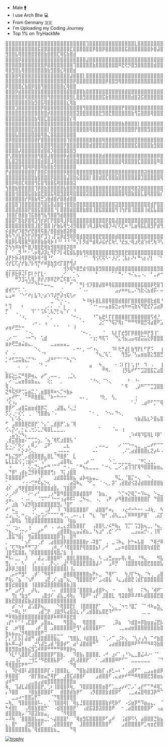 - Male :mens:
- I use Arch Btw :computer:
- From Germany :de:
- I'm Uploading my Coding Journey
- Top 1% on TryHackMe




⣿⣿⣿⣿⣿⣿⣿⣿⣿⣿⣿⣿⣿⣿⣿⣿⣿⣿⣿⣿⣿⣿⣿⣿⣿⢹⣿⣿⣿⣿⣿⣿⣿⣿⣿⣿⣿⣿⣿⣿⣇⣿⣿⣿⣿⣿⣿⣿⣿⣿⣿⣿⣿⣿⣿⣿⣿⣿⣿⣯⣿⣿⣿⣿⣿⣿⣿⣿⣿⣏⣿⣿⣿⣿⣿⣿⡿⣿⣿⡿⣿⣿⣿⣿⣿⣿⣯⣿⣿⣿⣿⣿⣿⣿⡷⣿⣼⣿⣻⣿⣿⣧⢿⣿⣿⣿⣿⣿⣿⣿⣷⣿⣿⣿⣏⢿⣯⣷⣿⣾
⣿⣿⣿⣿⡿⣿⣿⣿⣿⣿⣿⣿⣿⣿⣿⣿⣿⣿⣿⣿⣿⣿⣿⣿⣿⣼⣿⣿⣿⣿⣿⣿⣿⣿⣿⣿⣿⣿⣿⣿⣿⣿⣿⣿⣿⣿⣿⣿⣿⣿⣿⣿⣿⣿⣿⣿⣿⣿⣿⣿⣿⡿⣿⣿⣿⣿⣿⣿⣿⣿⢹⣿⣿⣿⣿⣿⣷⣿⣿⣿⣿⣿⣿⣿⠿⣟⢟⡻⣿⣻⣿⣿⣿⣿⣿⣾⣿⣿⢿⣿⣻⣿⣧⢿⣿⣿⣿⣿⣿⣿⣿⣷⣻⣿⣿⣎⢿⣿⣿⣾
⣿⣿⣿⣿⢿⣿⣿⣿⣿⣿⣿⣿⣿⣿⣿⣿⣿⣿⣿⣿⣼⣿⣿⣿⡇⣿⣿⣿⣿⣿⣿⣿⣿⣿⣿⣿⣿⣿⣿⣿⣿⣿⣿⣿⣿⣿⣿⣿⣿⣿⣿⣿⣿⣿⣿⣿⣿⣿⣿⣿⣿⣿⣿⣿⣿⣿⣿⣿⣿⣿⡿⣿⣿⣿⣿⣿⣿⣿⣿⣿⡿⣿⣿⣻⢿⣿⣿⣿⣿⣿⣿⣿⣿⣿⣿⣿⣿⣿⡿⣿⣿⣿⣿⣎⣷⣿⡿⣿⣿⢻⣿⣿⣿⣿⣿⣿⣎⢿⣿⣿
⣿⣿⣿⡿⣾⣿⣿⣿⣿⣿⣿⣿⣿⣿⣿⣿⣿⣿⣿⣿⣿⣿⣿⣿⣷⣿⣿⣿⣿⣿⣿⣿⣿⣿⣿⣿⣿⣿⣿⣿⣿⣿⣿⣿⣿⣿⣿⣿⣿⣿⣿⣿⣿⣿⣿⢿⣿⣿⣿⣿⣿⣿⢻⣿⣿⣿⣿⣿⣿⣿⣇⣿⣿⣻⣿⣿⣿⣿⣿⣯⣷⣿⣿⣿⣿⣿⣿⣿⣾⣿⣽⣯⣿⣿⣿⣿⣿⣿⣿⣿⣿⣿⣿⣿⣿⣿⣷⣻⣿⣯⢿⣿⣿⣿⣿⣿⣿⣎⢿⣷
⣿⣿⣿⣹⣿⣿⣿⣿⣿⣿⣿⡿⣿⣿⣿⣿⣿⣿⣿⣿⣿⣿⣿⣿⢻⣿⣿⣿⣿⣿⣿⣿⣿⣿⣿⣿⡟⣿⣿⣿⣿⣿⣿⣿⣿⣿⣿⣿⣿⣿⣿⣿⣿⣿⣿⣿⣿⣿⣿⣿⣿⣿⡾⣿⣿⣿⣿⣿⣿⣿⣿⣽⣿⣿⣿⣿⣿⣿⣟⣻⣿⣟⣿⣿⣿⣿⣿⣿⣷⢻⣭⣿⣿⣿⢿⣿⣿⣿⣿⣿⣿⣿⣿⣿⣿⣿⣿⣷⢿⣿⣏⣿⣿⣿⣿⣿⣿⣿⡎⢿
⣿⣿⣿⣿⣿⣿⣿⣿⣿⣿⣿⣿⣿⣿⣿⣿⣿⣿⣿⣿⣿⣿⣿⣿⣿⣿⣿⣿⣿⣿⣿⣿⣿⣿⣿⣿⣷⣿⣿⣿⣿⡇⣿⣿⣿⣿⣿⣿⣿⣿⣿⣿⣿⣿⣿⣿⣿⣟⣿⣿⣿⣿⡇⣿⣿⣿⣿⣿⣿⣿⣿⣿⣿⣿⣿⢿⣿⣿⣿⣿⣿⣿⣿⣿⣿⣿⣿⣿⣿⡟⣿⣿⣿⣻⣿⣿⣿⣿⣿⣿⣿⣧⣿⣿⣿⣿⣿⣿⣿⢿⣿⣌⣿⣿⣿⣿⣿⣿⣿⣿
⣿⡿⣿⣿⣿⣿⣿⣿⣿⣿⡟⣿⣿⣿⣿⣿⣿⣿⣿⢹⣿⣿⣿⣿⣿⣿⣿⣿⣿⣿⢿⣿⣿⣿⣿⣿⣿⣿⣿⣿⣿⣿⣿⣿⣿⣿⣿⣿⣿⣿⣿⣿⣿⣿⣿⣿⣿⣿⣿⣿⣿⣿⣿⢿⣿⣿⣿⡿⣿⣿⣿⣿⣿⣿⣿⣾⣿⣿⣿⣿⣿⣿⣿⣿⣿⣿⣿⣿⣿⣯⣿⣿⣿⣿⣷⣻⣿⣿⣿⣿⣿⣿⡼⣿⣿⣿⣿⣿⣿⣾⣿⣿⡹⣿⣿⣿⣿⣿⣿⣻
⣿⢣⣿⣿⣿⣿⣿⣿⣿⣿⢻⣿⣿⣼⣿⣿⣿⣿⡿⣾⣿⣿⢿⣿⣿⣿⣿⣿⣿⣿⣾⣿⣿⣿⣿⣿⣿⣿⣿⣿⣿⣿⣿⣿⣿⣿⣿⡿⣿⣿⣧⣿⣽⣿⣿⣿⣿⣿⣿⣿⣾⣿⣿⣸⢿⣿⣿⣿⣿⣿⣿⣿⣿⣿⣿⣿⣿⣿⣿⣿⣿⣿⣿⣿⣿⢿⣿⣿⣿⣿⣏⣿⣿⣿⣿⣿⠿⣿⣿⣿⣿⣿⣿⢻⣿⢿⡿⣿⣿⢿⣷⣿⣷⣻⣿⣿⣿⣿⣿⣿
⡟⣾⣿⣿⣿⣿⣿⣿⣿⡏⣿⣿⡯⣿⣿⣿⣿⣿⡿⣿⣿⣿⣿⣿⣿⣿⣿⣿⣿⣿⣿⣿⣿⣿⣿⣿⣿⣿⣿⣿⣿⣿⣿⣽⣿⣿⣿⣿⣿⣿⣿⣿⣿⣿⣿⣿⣿⣿⣷⣿⣿⣿⣿⡿⣿⣿⣿⣿⣼⣿⣿⣮⣿⣿⣿⡇⣿⣿⣾⣿⣏⣿⣿⣷⣿⣿⣿⣿⣿⣿⣿⣹⣿⣿⣿⣿⣿⢿⣿⣿⡿⢿⣿⣏⢿⣿⣿⢻⣯⣿⢻⣿⣿⣯⢿⣿⣿⣿⣿⣽
⢳⣿⣿⣷⣿⣿⣿⣿⣿⢹⡿⣿⣷⣿⣿⣿⣿⣿⣷⣿⣿⡿⣿⣿⣿⣿⣷⣿⣿⣿⣿⣿⣿⣿⣿⣟⣿⣿⣿⢿⣿⣽⣿⣿⣿⣿⣿⣿⣿⣿⣿⣿⢺⣿⣿⣿⣯⣿⣷⣿⣟⣿⣿⣯⢿⣿⣻⣿⣿⢿⣿⣿⣿⣿⣽⣿⣿⣿⣿⣿⣿⣿⣿⣿⣿⣿⢿⣿⣷⣿⣿⣇⣿⢿⣿⣿⣿⡎⣿⣿⣿⣿⣿⣿⡞⡿⣿⣷⢿⣛⣱⣿⣾⣿⡞⣿⣿⣾⣿⣿
⣾⣿⣿⣿⢹⣿⣿⣿⣿⣿⣿⢻⣿⣯⣿⣼⣿⣿⢺⣿⣿⣷⣿⣿⣿⣿⣿⣿⣿⣿⣿⣿⣿⣿⣽⣿⣿⣿⣿⣿⣿⣿⣿⣿⣿⣾⡟⣿⣿⣿⣿⣿⣼⣿⣿⣿⡟⣿⣿⣯⣿⣿⣿⣿⠘⡇⣿⣿⣿⣾⣿⣿⣿⣷⣿⣿⢸⣿⣯⣿⣿⣿⣿⢻⢸⢳⡟⣿⢸⣿⣿⣿⢸⣾⣯⣧⣿⣿⢸⣿⣿⡏⣿⣿⣷⢹⣯⣿⣿⢻⣧⢻⣿⣿⢻⣾⣿⣿⣿⣿
⣿⣿⣿⠏⣿⣷⡿⣿⢿⣹⢻⡞⡾⡏⡟⣿⣿⢿⣸⡿⣿⣿⣿⣿⣿⣿⣿⣿⣿⣿⣿⡿⣿⣿⣼⣿⣿⣿⣿⣿⣿⣿⣿⣿⣿⣿⣟⣿⣿⣿⣿⣿⣿⣿⣿⣿⣿⣿⣸⣿⡋⣿⣿⢸⡞⣷⣧⢿⢓⢼⣻⣿⣿⣿⢱⢿⣸⣿⢷⢾⣿⡹⠼⡎⢏⣏⠶⠘⣇⣶⢿⣯⣇⣿⣻⡟⣾⢻⡮⣾⡿⡞⡹⣿⡻⡞⣟⣿⢿⢯⣿⡜⣿⣿⣾⣷⣿⣽⡿⣿
⢿⠳⡙⡜⣧⣟⡝⡏⡞⡟⣿⠏⣹⢱⢠⡏⣭⡿⣾⣻⢿⡿⣿⣾⣿⣿⣿⣿⣿⣟⣿⣿⣿⣿⣾⣿⣿⣿⣿⣿⣿⣿⣿⣿⣿⣿⣿⣿⣿⢿⣿⡿⡧⢿⣿⣿⡛⣿⡿⣿⣷⣷⢿⡷⠸⠘⠃⠘⠘⠈⠛⡌⡇⡻⣾⠛⣾⢿⡼⣮⡞⣏⢷⢃⠘⣞⣲⡐⢿⣰⢟⣾⢱⢾⢋⢷⠹⢣⣝⢳⢳⠿⢷⢿⠓⣿⡸⣿⣿⣟⢿⣷⣻⣿⢿⣿⣿⡽⣿⠿
⡇⠀⠁⢀⡻⠘⠃⠂⠡⡶⢿⡼⡽⣆⠻⡏⠝⡇⢾⣯⣾⣧⣿⣷⢻⢿⣿⣿⣿⣿⣿⣿⣿⣿⣻⣿⣿⣟⣿⣿⣿⣿⣿⣿⣿⣿⣿⣿⣿⣼⡟⡗⡷⢼⢿⡿⣟⢿⡷⢿⠚⣿⠘⠋⠀⠀⠀⠀⠀⢀⠀⠁⠀⠈⠁⠀⢻⢪⢏⢯⠣⠂⡸⡜⡁⢈⣧⡆⠜⠆⠛⢢⡆⡜⡇⠀⠈⠃⢜⡞⣏⢏⡜⡞⣷⡘⡧⢻⡛⠞⠾⣿⣷⣻⢞⡏⣿⡟⢻⡼
⢀⣀⣀⣀⣁⣀⣀⠀⠀⠀⠁⠀⠀⠁⠈⠁⠀⠀⢺⡳⢿⠳⣿⣛⣾⢺⣿⣷⣿⣻⣿⣿⣿⣿⣾⣿⣿⣿⣿⣿⣿⣿⣿⣿⣿⣿⣿⣻⣿⣿⡇⡿⣗⡿⢬⠇⡯⠇⡓⡏⣇⠂⠀⠀⠀⠀⢀⠊⠀⠀⠁⢄⠀⠀⠀⠀⠀⠃⠀⠀⠀⠀⠁⠁⠛⠄⠁⠲⠌⣄⣀⠠⡀⠀⠃⣀⡴⠒⠈⠀⠀⠛⡹⣹⢥⢣⢿⡀⡿⡞⡜⡿⠿⣝⠟⣍⠯⣿⠡⢥
⠀⠀⠀⠀⠀⠀⠈⠉⠉⠙⠓⠒⠤⠤⣀⠀⠀⠀⠈⠀⠋⠀⠁⠛⡇⢺⡹⣿⣿⣼⣿⠿⢿⣯⣿⣿⣿⣿⣿⣿⣿⣿⣯⣿⣿⡿⢟⣿⢹⣾⢾⢋⠋⠅⠈⠄⠀⠀⠀⠀⠀⠀⠀⠀⠀⠀⡈⠀⠀⠀⠀⠀⠁⠠⠄⠀⠀⠀⠀⠀⠀⠀⠀⣠⡴⠶⠶⣆⣀⠌⢳⣗⢌⣦⣾⡯⠄⠤⣄⣠⠶⠀⠈⠑⠊⠞⡆⣧⠹⡐⡴⠱⠹⡼⡛⡼⢲⢯⢣⠖
⠀⠀⠀⠀⠀⠀⠀⠀⠀⠀⠀⠀⠀⠀⣀⠈⠑⡐⠠⢀⠀⠀⠀⠀⠓⠸⢷⡧⣿⣇⣿⣿⢿⣿⣿⣾⣿⣿⡏⣿⣿⣿⣿⡿⣿⣗⣾⣿⠘⠃⢹⠀⠀⠀⠆⠀⠀⠀⠀⠀⠀⢀⠄⠄⠀⠠⠁⡆⠀⠀⠀⠀⠀⠀⠀⠈⠐⠂⠤⠤⣤⣶⣯⣓⡤⢶⠷⠶⢭⣷⢮⠻⣟⣞⡝⣩⣴⡿⡋⠀⠀⢀⠀⠀⠀⠀⠹⠁⠁⢩⠧⢁⢧⡙⡃⢦⠉⠎⠀⠘
⠀⠀⠀⠀⠈⠰⡀⠀⠀⠀⠀⠀⠀⠂⡀⠀⠀⠀⠀⠀⠈⠒⠄⡀⠀⠀⠀⠘⠉⣦⣟⠇⡏⡏⣿⣿⣿⣿⡏⣿⣿⣿⣿⣿⣿⢫⢾⡘⠀⠀⠀⠀⠀⠀⠀⠀⠀⢀⠤⢀⠀⢠⠀⠀⠀⠀⠀⠀⠀⠀⠀⠀⠀⠂⠀⠀⠀⠀⣨⡊⠉⠙⢯⡝⢿⡆⠉⠛⠛⠻⠿⣿⣛⢽⣴⣿⠟⣡⡴⢶⠞⣛⡓⠒⠀⠀⠀⠀⠀⠀⠀⠀⠀⠁⠁⠀⠀⠈⠀⠸
⠀⠀⠀⠀⠀⠀⠈⠐⠄⠀⠀⠀⠀⠀⠀⠀⠀⠀⠀⠀⠀⠀⠀⠈⠒⠄⡀⠀⠀⠀⠈⠀⠀⢧⡇⡏⣞⣻⡏⡿⣿⣿⡷⠿⡟⣻⢸⠁⠀⢀⠔⠈⠁⠀⠀⠐⠒⠉⠆⠀⢡⣾⠀⠀⠀⠀⠀⠀⠀⠀⠀⠀⠀⠀⠀⠐⢰⡂⠻⢯⠩⠀⠀⠙⣅⢺⣦⣠⣤⢶⣾⣭⣥⣕⡿⣿⣿⣿⣶⡶⢟⣛⣶⣬⣶⣄⡀⠀⠀⠀⠀⠀⣀⣠⣤⣤⣤⣀⠀⠀
⢀⠀⠀⠀⠀⠀⠀⠀⠀⠑⢄⠀⠀⠀⠀⠀⠀⠀⠀⠀⠀⠄⠒⠂⡀⠐⠊⠰⢄⠀⠀⠀⠀⠹⠇⢗⡛⣼⡇⣷⢻⡟⡇⠋⡟⠩⠀⠀⢰⠃⠀⠐⠀⠀⠀⠀⠀⠀⠀⠀⠈⠃⠀⠀⠀⠀⠀⠀⠀⠀⠀⠀⠀⠀⠀⠀⠀⠙⢦⡈⢧⢁⠀⠀⠀⢻⣻⡥⠈⢣⣤⣶⣶⣿⣕⣻⣿⣛⡁⠚⢋⣩⣭⣷⣌⡉⠙⠂⠀⠀⢀⡼⠛⠋⠉⠁⠉⠓⡌⠑
⠀⠀⠀⠀⡀⠀⢀⠀⠀⠀⠈⠃⠠⠀⠀⠀⠀⠀⠀⠀⠀⠀⠀⠀⠀⠀⣤⠀⠀⠳⣀⠀⠀⠀⠂⠨⠇⡏⡇⢡⢸⠃⠀⠹⠀⠠⠀⠀⢸⡀⠀⠀⠀⠀⠀⠀⠀⠀⠀⠀⠀⠀⠀⠀⠀⠀⠀⠀⠀⠀⠀⠀⠀⠀⠀⠀⠀⠀⠀⠛⠻⠄⠀⠀⠀⢸⡻⣧⠞⠋⠉⣩⣽⣿⣯⣍⣴⣿⣿⣯⣕⣂⣍⠛⢿⡿⢶⣄⠀⡴⠋⢀⠤⠤⢀⠀⠀⢀⣈⢆
⡀⠔⠈⣁⣤⣶⣿⣶⣷⣤⣄⠀⠀⢕⡂⠀⠀⡀⠀⠀⠀⠀⠀⠀⠀⠀⠈⠘⠢⡀⠈⠑⢄⠀⠀⠀⠀⠀⠃⠀⠘⠂⠀⠀⠀⠀⠀⠀⠀⢿⠠⡀⠀⠀⠀⠀⠀⠀⠀⠀⠀⠀⠀⠀⠀⠀⠀⠀⠀⠀⠀⠀⠀⠀⠀⠀⠀⠀⠀⠀⠀⠀⠀⠀⠀⠁⠻⠀⠀⢀⡼⠛⠉⠉⣉⣹⣿⣿⣝⠻⢯⡻⠟⢉⣥⣶⣍⡈⢀⣶⣿⣿⠿⠶⠢⡉⠲⣷⡦⠀
⢀⡤⠞⠋⢁⠀⠉⠛⠿⣿⣿⣷⡀⠈⠷⠒⠓⠒⠒⠀⠀⠀⠀⠤⠄⡀⠀⠀⠀⠘⢗⡀⠀⢣⡀⠀⠀⠀⠀⠀⢐⠀⠀⠀⠀⠀⠀⠀⠀⠈⢎⠰⡄⠀⠀⠀⠀⠀⠀⠀⠀⠀⠀⠀⠀⠀⠀⠀⠀⠀⠀⠀⠀⠀⠀⠀⠀⠀⠀⠀⠀⠀⠀⠀⠀⠀⠀⠀⠁⠌⠀⢀⣴⠟⠋⡉⠉⢿⣿⡿⠋⢀⣴⣿⣭⣶⣶⣾⣿⡿⢍⠀⠀⢀⣼⣿⣄⠘⢄⣘
⡫⡡⢀⠂⢎⢊⠀⢀⠀⠈⢻⣿⣿⣦⠈⠠⠀⠀⠀⠀⠀⠀⠀⠀⠀⠀⠁⠂⢀⠀⠀⠑⠢⠄⠙⠢⡀⠀⠀⠀⠀⠀⠀⠀⠀⠀⠀⠀⠀⠀⠈⡆⠡⡧⡀⠀⠀⠀⠀⠀⠀⠀⠀⠀⠀⠀⠀⠀⠀⠀⠀⠀⠀⠀⠀⠀⠀⠀⠀⠀⠀⠀⠀⠀⠀⠀⠀⠀⠀⢲⣷⣼⣧⣆⠕⣿⣦⣿⠋⠀⣠⣿⣿⣿⣿⣟⣿⡟⠁⠑⡄⠁⣀⣾⣿⡟⢁⣦⠈⢿
⢊⢄⡝⠔⡀⡂⣌⢀⢒⡡⣁⡘⢿⣿⣇⣀⣁⣀⡀⠀⠀⠀⠀⠀⠀⠀⠀⠀⠀⠁⠀⠀⠀⠈⠤⠀⢰⠀⠀⠀⠀⠀⠀⠀⠀⠀⠀⠀⠀⠀⢀⣥⢢⡑⠳⡄⠀⠀⠀⠀⠀⠀⠀⠀⠀⠀⠀⠀⠀⠀⠀⠀⠀⠀⠀⠀⠀⠀⠀⠀⠀⠀⠀⠀⠀⠀⠀⢀⠱⠾⢿⠹⣯⢿⣇⠸⡿⠁⢀⣾⣭⣿⣷⣶⠌⠉⢉⣉⣢⡀⠈⢦⠈⢿⢏⣰⣿⣿⢧⠈
⡧⠠⢉⠊⢗⠔⠀⡄⠿⡠⠁⠀⣨⠟⠁⠀⠀⠀⣀⣆⠀⠀⠀⠀⠀⠀⠀⠀⡀⠤⠤⣀⠀⠀⠀⠔⠈⠉⠑⠒⢤⣀⠀⣀⠤⠞⠋⠉⠉⠉⠉⠁⠀⠃⡕⠼⢊⢄⡀⠀⠀⠀⠀⠀⣀⠠⠤⠤⠤⠀⠀⠀⠀⠀⠀⠀⠤⠄⠀⠀⠀⠀⠀⠀⠀⢀⠌⢁⣴⣾⣿⣿⣿⣆⣝⡴⠧⠠⠛⣧⣌⣻⠟⠁⡠⣾⣿⣿⣿⣿⣄⣿⣇⠈⠻⣿⡿⠁⠀⣇
⣧⣇⣇⣯⢪⢈⢐⣾⠮⠒⠈⢡⠋⠀⠀⠀⢀⣴⣿⢿⣆⠀⠀⠀⢀⡴⠈⠁⠀⠀⠀⠀⠑⢈⡀⣀⣀⣀⣀⠀⠀⠈⠛⢅⣐⣀⡀⠀⠀⠀⠰⠀⠀⠀⠈⠀⢌⢄⡙⣢⣤⠖⠛⠈⠉⠉⠀⠒⠠⢀⡀⠁⠛⢦⣄⣀⣀⣀⠀⠁⠒⢄⠀⣀⠔⢁⣴⢹⢹⡏⢿⠻⣿⣿⣿⣶⣶⣄⡀⠙⡿⠃⢠⣾⡦⣙⡻⡿⢿⣿⣿⣿⢛⡆⠀⠹⡅⣰⣿⣿
⠯⣿⣿⣿⣿⠟⠉⠀⠀⠀⢠⠃⠀⠀⠀⣰⣾⣿⣿⣿⣿⣦⠀⣴⡷⢶⣦⣤⣀⠀⠀⠀⠀⠀⠻⣅⡀⠈⣿⡍⠒⢄⠀⠀⠑⢀⠀⠀⠀⠁⡀⠀⠀⠀⠐⢐⠐⢉⡛⠯⣦⡑⢆⠀⡀⠀⠀⠀⢀⣴⣽⠷⣄⠀⠈⠋⣀⠀⠈⠐⢄⡀⡽⠁⢠⣾⣿⣾⢪⣽⣼⣾⣿⣿⣿⣿⣿⣷⢼⠎⠀⣠⠻⡿⣿⣿⣿⠿⢿⣿⣿⣿⣾⣿⡄⠀⢹⣿⣿⠟
⡠⢀⠜⠋⠀⠈⠉⠔⠂⡔⠃⠀⠀⢀⡰⠛⣿⠻⣿⣿⣿⣿⣿⣾⣿⣿⠟⠀⠈⣷⣦⡀⠀⠀⠀⠑⡉⠲⡝⢿⡉⠒⠹⠦⣄⠀⠑⢤⣀⣠⣥⡀⠀⠀⠂⠠⠄⡀⠀⠈⠩⠉⠉⠘⠒⠒⢰⣴⠿⠯⠅⠀⣈⠳⢤⡀⠀⠠⡀⠀⢠⠟⠀⡴⠻⣿⣿⣾⣿⣿⣿⣿⣿⡏⠀⠙⣿⣿⠊⠀⣰⣷⠀⠱⣼⡻⢿⣷⣿⣿⣿⣿⣿⣿⣻⡄⠘⣿⠋⠀
⠞⠁⠦⣀⠀⠀⠀⠀⠨⠃⠀⠀⢀⡼⠁⠀⠸⠀⠹⣿⣿⣯⣿⣿⣿⠏⠀⠀⣼⣿⣿⠋⠶⡄⠀⠀⠰⣔⠚⠒⠓⠒⠂⠠⠼⢷⡀⠀⠳⣐⣠⡈⠩⡀⠒⡠⣀⠈⣐⡤⢩⠔⠉⠉⠉⠁⠻⢁⡀⢀⠤⠄⡀⡆⠀⠙⣆⠀⠘⣶⠃⢀⣼⢧⣀⣀⡌⠿⠿⠿⣿⠟⣿⠁⠀⢀⣬⡏⠀⢠⣿⢿⣦⠀⢹⣿⣾⣿⣿⣿⣿⣿⣿⣿⣿⣷⠀⠸⣶⣦
⠐⠂⠠⢄⡀⠀⠀⢠⠁⠀⠀⠀⡴⠀⢀⠀⣠⣀⣄⣺⣿⣷⣿⣿⡏⠀⠀⢠⣿⣿⢇⡐⠮⠛⢷⡄⠀⢹⡉⠁⢩⣹⣷⢦⣀⡀⠘⢦⡀⠑⣦⡀⠉⢐⡒⠔⠈⣀⣀⡴⠋⠀⠀⠀⠀⣠⣾⣿⣿⣦⣄⣤⣬⣾⣦⣀⠘⢦⣰⠃⢀⣞⠁⠊⠉⠀⠀⠀⣀⣠⣤⣥⡚⠄⡀⢸⢿⠁⢀⣿⣯⠙⣿⡆⠀⢻⣶⣿⣿⣿⣿⣿⣿⣿⡿⢹⡆⠀⣿⠻
⡀⠀⠀⠀⠀⠁⢢⠏⠀⠀⢀⡞⠀⢀⣴⣿⣿⣿⡿⣿⣿⣿⣿⣿⣿⡖⠠⠽⣿⠉⠀⢀⠀⣀⠨⠷⣄⠀⡗⠓⠦⣧⣿⠀⠀⠙⢿⡚⠿⡄⠈⢏⠙⢷⠶⠛⠛⠉⡽⠁⠀⠀⠀⢠⠾⣀⠊⠘⢿⣿⣿⣿⡟⢿⣿⣿⣿⣦⠇⡠⠚⠀⠀⣀⡤⠶⣾⣿⣿⣿⣿⣿⣿⢷⣾⣿⣟⠀⢸⣿⢛⣯⣿⣿⡄⠈⡿⣿⣿⣿⣿⣿⣿⢿⣿⡌⣷⠀⢸⠀
⠛⠧⠄⣀⡀⠀⡸⠀⠀⠀⣼⣠⢀⣿⣿⣿⠿⠃⢀⣿⣿⣇⣿⣿⣿⣿⣤⡀⠀⠣⢀⣠⣛⣤⣤⡤⢿⡄⢿⣀⠀⠘⠻⣄⠀⠀⠀⠻⣧⣻⡄⠀⠄⠀⠣⡀⠀⢠⠃⠀⠠⠀⢀⡟⢄⠄⢀⣼⠃⠻⣿⣿⣿⣟⣿⣿⣿⣼⠜⠀⠀⣠⠿⡛⠀⠀⢸⣿⣿⣿⢿⣿⣿⣟⣿⣿⣿⣧⣼⡿⡿⣘⣿⣿⡇⠀⢸⣿⣿⣿⣿⣿⣿⣿⣿⣿⣿⡇⢸⡄
⠀⢀⡤⠖⠛⣻⠃⠀⢀⡾⠁⠈⠻⢿⠛⠁⠀⠀⣾⣿⣿⣿⣿⣿⣿⣿⣦⠟⠦⣀⠀⠙⢿⠋⠁⠀⠀⢳⡸⡏⠓⢦⡀⠈⠳⢀⠀⣠⣿⠟⢷⡄⠈⣦⠀⠈⢢⠟⠀⠀⠀⢠⣟⢀⠎⢠⣶⠉⢦⡀⠈⢻⣿⣿⣿⣟⠟⠁⣠⢴⣿⣧⠀⠸⣄⣠⣾⣿⣟⢨⣾⡏⣿⣿⣿⣿⣿⣿⣿⣿⣞⣿⣿⣿⣿⠀⢸⣿⣿⣿⣽⣿⣿⣿⣿⣿⣿⣷⣸⣿
⠶⠋⠀⣠⠞⡹⠀⠀⡼⢧⡀⠀⠀⠀⠡⠄⠀⣾⣿⣿⣿⣿⠈⣿⣿⣿⣿⣠⣾⣿⠗⢄⠀⠐⠀⠀⠀⠀⢷⡇⠀⠀⠍⠳⡄⠈⢾⠟⠁⠀⠀⢻⡆⠘⣷⣲⠋⠀⠀⠀⢠⣿⣺⠎⠀⣼⣧⣀⢾⢷⡄⠀⠹⣿⠟⠃⢠⡞⠁⣸⣿⣿⣇⠀⢻⣽⣿⡿⠿⠼⠿⠧⣾⣿⣿⣿⣟⣿⣿⣷⣟⣿⣿⣾⣯⣷⣼⣿⣿⣿⣿⣿⣿⣿⣿⣿⣿⣿⣿⣿
⠀⠀⡴⠁⠢⠇⠀⣼⢡⣿⡿⢦⡀⠀⠀⠀⠑⢿⣿⣿⣟⡇⠀⢸⣿⣿⣿⣿⡟⠁⠀⠀⠑⢄⡀⠈⠲⢒⠘⣿⡉⠀⠈⠁⠺⠷⣤⣳⡀⠀⡀⠒⠿⣆⢘⠃⠀⠀⠀⢠⣾⢉⡟⠀⣸⣿⡻⢧⣴⣿⣽⣆⢠⠋⣠⣾⣿⣿⣦⣿⣟⠹⠋⠉⠉⠀⠀⠀⠀⠀⠀⢀⡀⣀⠀⠀⠉⠉⠛⠿⢿⣷⣿⣿⣿⣿⣿⣿⣿⣿⣿⣿⡿⠷⠿⠿⠿⣿⣟⣿
⢠⡞⠃⠃⠁⠃⢠⣏⣿⠟⠀⣠⣿⣶⣄⠀⠀⠀⠻⣿⣿⣄⠀⠀⢿⣿⣿⣿⠀⠀⠀⠀⠀⢀⡽⣦⠀⠀⠱⣾⣿⠶⡿⣷⣶⣶⣬⣟⡧⣖⠀⢀⡶⢻⣿⠀⠀⠀⢠⡾⠁⣿⠀⣠⣿⣿⣿⣿⣿⣿⠟⢻⠃⣴⣿⣿⣿⣿⠟⠉⠀⠀⠀⠀⢀⣀⣤⣴⣶⣿⣿⣿⣿⣿⣿⣿⣷⣿⣷⣦⣦⣤⣌⡻⢿⣿⣿⣿⣿⠟⢉⣀⣀⣀⣀⣀⠀⠀⠀⠉
⡋⡄⢃⡇⡧⡇⣼⣾⠛⢠⣾⣿⣿⣿⣿⣷⣄⠀⠀⠈⢻⣿⣧⡀⠸⣾⣿⣿⣇⠀⠈⢀⠔⠉⢀⡨⠗⢄⠀⠈⢣⡰⢠⢳⠀⠉⠚⣷⣿⣷⠦⠿⠤⣼⠇⠀⠀⢀⡚⢣⣼⣓⣠⣾⠘⣿⣿⡾⠋⠀⣴⠃⣼⣿⣾⣿⠛⠉⠀⠀⠀⣠⣴⣾⣿⣿⣿⣿⠿⠟⠛⠛⠛⠻⠿⢽⣷⣿⣿⣿⣻⣿⣶⣿⣷⣮⣻⣩⠾⠿⠿⠛⠛⠛⠛⠿⠿⣿⡷⢦
⠀⠱⣇⠃⢣⣿⣿⢏⣰⣿⣿⣿⣿⣿⡿⠋⣿⣷⡀⠀⠀⠹⣿⣷⡄⣿⣿⣿⣿⡀⠠⠚⠀⣰⠎⠁⢠⠘⠱⣄⣀⣿⣬⠼⠔⠂⠈⠁⠀⣀⢀⣀⢰⡍⠀⠀⠐⢺⣋⠘⠻⣟⣿⣿⣧⡿⠋⠀⢀⣼⢇⣼⣿⣿⡟⠁⠀⠂⢀⣴⣿⣿⣿⠿⠟⠋⠉⠀⣀⣀⣀⣀⣀⣀⠀⠀⠈⠙⠻⢿⣿⣿⡯⠟⠛⠉⠁⠀⠀⠀⠀⠀⠀⠀⠀⠀⠀⠀⠙⢿
⡄⠀⠹⡗⢾⣿⠇⣼⣿⣿⣿⣿⡿⡏⠠⢸⣿⣿⣿⣆⠀⠀⠙⣿⣷⣼⣿⣿⣿⣷⡏⢠⡾⣃⠤⠆⠈⠀⣠⣾⠟⠉⠀⣀⣠⣤⣶⣾⡿⡿⣿⣿⣿⠁⠀⠀⠐⣿⡏⣿⣶⣤⡛⢿⡟⠁⠀⣰⣿⣏⣼⣿⣿⠏⠀⠀⠀⣠⣾⣿⣿⠏⢀⣄⣴⡶⠞⠛⠛⠿⢿⣿⣿⣟⣻⣿⣶⣦⣴⠾⠛⠉⠀⠀⠀⢀⣀⣤⣠⣴⣶⣿⣿⣿⣿⣿⣿⣿⣿⣶
⢷⡀⠀⢹⣼⣇⣼⣿⣿⣿⣿⡟⡀⢁⠆⢸⣿⣿⣿⡿⢷⡀⠀⠹⣿⣿⣿⣿⣿⣿⣶⣿⠋⢁⣀⣠⡴⠞⡉⡠⠁⣠⡞⠋⠉⠛⠾⢿⡁⡄⠹⣿⣿⠀⠀⠀⠸⣿⣷⣿⣿⣿⣿⠏⠀⠀⣾⣿⣿⣾⣷⡿⠋⠀⠀⢠⡻⣿⣿⣿⣷⣾⣿⡿⠋⠀⠀⢀⣀⣴⣬⣿⢿⣿⣹⡿⠛⠉⠀⠀⣀⣠⠴⠒⣿⣿⣥⡟⠉⠀⠀⠀⠈⠙⢿⣿⣿⣿⣿⣿
⠤⢷⡀⠀⢻⣿⣿⣿⣿⣿⠧⠄⡀⠈⠀⢹⣿⣿⢿⡇⠈⢿⣆⣘⣿⣿⣿⣿⣿⣿⣿⣷⡾⢟⡷⠋⠀⠠⣪⣶⡿⠛⠹⣶⣤⣄⡀⠀⠈⠓⢾⣿⡇⠀⠀⢠⢿⣿⣷⣿⣿⡛⠁⠀⠠⣾⣿⣿⣿⣿⡟⠁⠀⢠⣾⣯⣽⣿⣽⣿⣿⣿⠟⠀⠀⠂⢀⣴⣿⣿⣿⣿⣿⡿⠋⠀⢠⣤⣾⣿⣿⣿⣷⡤⠈⠹⣿⣽⣷⣶⣤⡀⠀⠀⠀⠈⠻⢿⣿⣿
⠤⠼⢷⠀⠈⣿⣿⣿⣿⣧⣤⣤⣀⡁⠢⣼⣿⣿⣿⠃⠀⠈⢿⣶⣻⣯⣿⣿⣿⣿⡿⠋⣠⠞⠀⠀⢨⣾⡿⠫⢣⠀⣴⣿⣿⣿⣙⣷⣦⣄⡀⣿⠃⠀⠀⣸⣻⣿⣿⣿⠏⠀⠀⢀⣼⣿⣿⣿⣿⡟⠀⠀⣸⣿⣿⣿⣿⣿⣿⣿⣿⠋⠀⠀⠀⣠⣾⣿⣿⣿⣿⠟⣁⢶⣶⣞⣿⣿⣿⣿⣿⣿⣿⣿⣿⣦⠈⢿⣾⣿⣿⣿⣷⣦⣀⠀⠀⠀⠙⢿


[![trophy](https://github-profile-trophy.vercel.app/?username=Yqno&theme=tokyonight)](https://github.com/ryo-ma/github-profile-trophy)





